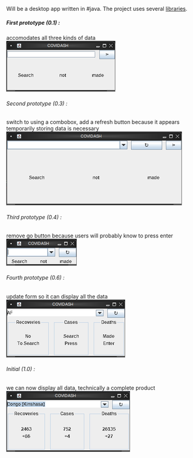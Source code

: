 Will be a desktop app written in #java. The project uses several [libraries](lib.md).

##### First prototype (0.1) :
accomodates all three kinds of data
![prototype0](prototype0.png)
###### Second prototype (0.3) :
switch to using a combobox, add a refresh button because it appears temporarily storing data is necessary
![prototype1](prototype1.png)
###### Third prototype (0.4) :
remove go button because users will probably know to press enter
![prototype2](prototype2.png)
###### Fourth prototype (0.6) :
update form so it can display all the data
![prototype3](prototype3.png)
###### Initial (1.0) :
we can now display all data, technically a complete product
![release0](release0.png)
